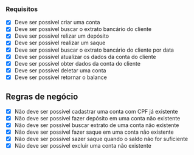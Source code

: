 ### Requisitos

- [X] Deve ser possivel criar uma conta
- [X] Deve ser possivel buscar o extrato bancário do cliente
- [X] Deve ser possivel relizar um depósito
- [X] Deve ser possivel realizar um saque
- [X] Deve ser possivel buscar o extrato bancário do cliente por data
- [X] Deve ser possivel atualizar os dados da conta do cliente
- [X] Deve ser possivel obter dados da conta do cliente
- [X] Deve ser possivel deletar uma conta
- [X] Deve ser possivel retornar o balance

## Regras de negócio

- [X] Não deve ser possivel cadastrar uma conta com CPF já existente
- [X] Não deve ser possivel fazer depósito em uma conta não existente
- [X] Não deve ser possivel buscar extrato de uma conta não existente
- [X] Não deve ser possivel fazer saque em uma conta não existente
- [X] Não deve ser possivel sazer saque quando o saldo não for suficiente
- [X] Não deve ser possivel excluir uma conta não existente